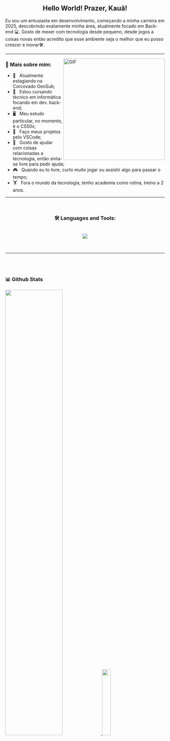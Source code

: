 <h2 align="center">Hello World! Prazer, Kauã!</h2>

Eu sou um entusiasta em desenvolvimento, começando a minha carreira em 2025, descobrindo exatamente minha área, atualmente focado em Back-end 💻. Gosto de mexer com tecnologia desde pequeno, desde jogos a coisas novas então acredito que esse ambiente seja o melhor que eu posso crescer e inovar🛠️. 
<br/>
<hr>

<img align="right" alt="GIF" src="https://raw.githubusercontent.com/rahul-jha98/rahul-jha98/main/techstack.gif" width="320px"/>

### 🧐 Mais sobre mim:

- 🔭 &nbsp; Atualmente estagiando na Corcovado GeoSub;
- 🤝 &nbsp; Estou cursando técnico em informática focando em dev. back-end;
- 🖥️ &nbsp; Meu estudo particular, no momento, é o CS50x; 
- 🎨 &nbsp; Faço meus projetos pelo VSCode;
- 💬 &nbsp; Gosto de ajudar com coisas relacionadas a tecnologia, então sinta-se livre para pedir ajuda;
- 🎮 &nbsp; Quando eu to livre, curto muito jogar ou assistir algo para passar o tempo;
- 🏋️ &nbsp; Fora o mundo da tecnologia, tenho academia como rotina, treino a 2 anos.
 
<hr>
<br>

<h3 align="center">🛠️ Languages and Tools:</h3>

<p align="center">
  <a href="https://skillicons.dev">
    <br>
    <img src="https://skillicons.dev/icons?i=python,c,html,css,git,vscode,github,windows,fastapi" />
  </a>
</p>
<br>

<hr>
<br>
<br>

### 📊 Github Stats
<a href="https://github.com/Kaua-TechDev/github-readme-stats">
  <img width="60%" src="https://github-readme-stats.vercel.app/api?username=Kaua-TechDev&show_icons=true&count_private=true&theme=default&cache_seconds=1800" />
</a>
<a href="https://github.com/Kaua-TechDev/convoychat">
  <img width="23%" src="https://github-readme-stats.vercel.app/api/top-langs?username=Kaua-TechDev&layout=pie&langs_count=8&card_width=300&include_all_commits=true&theme=default" />
</a

</a>
